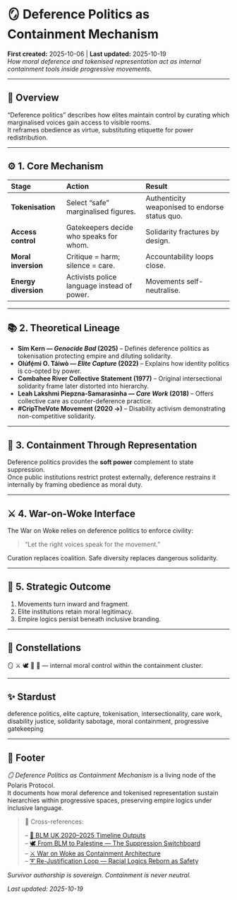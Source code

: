 # 🪞 Deference Politics as Containment Mechanism  
**First created:** 2025-10-06  |  **Last updated:** 2025-10-19  
*How moral deference and tokenised representation act as internal containment tools inside progressive movements.*

---

## 🧭 Overview  

“Deference politics” describes how elites maintain control by curating which marginalised voices gain access to visible rooms.  
It reframes obedience as virtue, substituting etiquette for power redistribution.  

---

## ⚙️ 1. Core Mechanism  

| Stage | Action | Result |
|:--|:--|:--|
| **Tokenisation** | Select “safe” marginalised figures. | Authenticity weaponised to endorse status quo. |
| **Access control** | Gatekeepers decide who speaks for whom. | Solidarity fractures by design. |
| **Moral inversion** | Critique = harm; silence = care. | Accountability loops close. |
| **Energy diversion** | Activists police language instead of power. | Movements self-neutralise. |

---

## 📚 2. Theoretical Lineage  

- **Sim Kern — *Genocide Bad* (2025)** – Defines deference politics as tokenisation protecting empire and diluting solidarity.  
- **Olúfẹ́mi O. Táíwò — *Elite Capture* (2022)** – Explains how identity politics is co-opted by power.  
- **Combahee River Collective Statement (1977)** – Original intersectional solidarity frame later distorted into hierarchy.  
- **Leah Lakshmi Piepzna-Samarasinha — *Care Work* (2018)** – Offers collective care as counter-deference practice.  
- **#CripTheVote Movement (2020 →)** – Disability activism demonstrating non-competitive solidarity.  

---

## 🧩 3. Containment Through Representation  

Deference politics provides the **soft power** complement to state suppression.  
Once public institutions restrict protest externally, deference restrains it internally by framing obedience as moral duty.  

---

## ⚔️ 4. War-on-Woke Interface  

The War on Woke relies on deference politics to enforce civility:  
> “Let the right voices speak for the movement.”  

Curation replaces coalition. Safe diversity replaces dangerous solidarity.  

---

## 🧠 5. Strategic Outcome  

1. Movements turn inward and fragment.  
2. Elite institutions retain moral legitimacy.  
3. Empire logics persist beneath inclusive branding.  

---

## 🌌 Constellations  
🪞 ⚔️ 🕊️ 🧩 📅 — internal moral control within the containment cluster.  

---

## ✨ Stardust  
deference politics, elite capture, tokenisation, intersectionality, care work, disability justice, solidarity sabotage, moral containment, progressive gatekeeping  

---

## 🏮 Footer  

*🪞 Deference Politics as Containment Mechanism* is a living node of the Polaris Protocol.  
It documents how moral deference and tokenised representation sustain hierarchies within progressive spaces, preserving empire logics under inclusive language.  

> 📡 Cross-references:
> 
> – [📅 BLM UK 2020–2025 Timeline Outputs](../../🫀_Our_Hearts_Our_Minds/👁️‍🗨️_Witness_Historical_Casefiles/📅_blm_uk_2020_2025_timeline_outputs.md)  
> – [🕊️ From BLM to Palestine — The Suppression Switchboard](../../🫀_Our_Hearts_Our_Minds/👁️‍🗨️_Witness_Historical_Casefiles/🕊️_from_blm_to_palestine_the_suppression_switchboard.md)  
> – [⚔️ War on Woke as Containment Architecture](../../🪄_Expression_Of_Norms/📺_Money_Talks_Media/⚔️_war_on_woke_as_containment_architecture.md)  
> – [➰ Re-Justification Loop — Racial Logics Reborn as Safety](./➰_rejustification_loop_racial_logics_reborn_as_safety.md)  

*Survivor authorship is sovereign. Containment is never neutral.*  

_Last updated: 2025-10-19_  
